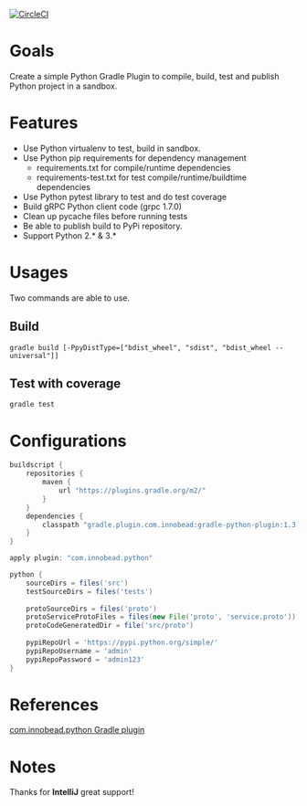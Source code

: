 [![CircleCI](https://circleci.com/gh/innobead/pygradle.svg?style=svg)](https://circleci.com/gh/innobead/pygradle)

# Goals
Create a simple Python Gradle Plugin to compile, build, test and publish Python project in a sandbox. 

# Features
* Use Python virtualenv to test, build in sandbox.
* Use Python pip requirements for dependency management
  * requirements.txt for compile/runtime dependencies
  * requirements-test.txt for test compile/runtime/buildtime dependencies
* Use Python pytest library to test and do test coverage
* Build gRPC Python client code (grpc 1.7.0)
* Clean up pycache files before running tests
* Be able to publish build to PyPi repository.
* Support Python 2.* & 3.*

# Usages
Two commands are able to use.
## Build
`gradle build [-PpyDistType=["bdist_wheel", "sdist", "bdist_wheel --universal"]]`

## Test with coverage
`gradle test`

# Configurations
```groovy
buildscript {
    repositories {
        maven {
            url "https://plugins.gradle.org/m2/"
        }
    }
    dependencies {
        classpath "gradle.plugin.com.innobead:gradle-python-plugin:1.3.6"
    }
}

apply plugin: "com.innobead.python"

python {
    sourceDirs = files('src')
    testSourceDirs = files('tests')
    
    protoSourceDirs = files('proto')
    protoServiceProtoFiles = files(new File('proto', 'service.proto'))
    protoCodeGeneratedDir = file('src/proto')
    
    pypiRepoUrl = 'https://pypi.python.org/simple/'
    pypiRepoUsername = 'admin'
    pypiRepoPassword = 'admin123'
}

```

# References
[com.innobead.python Gradle plugin](https://plugins.gradle.org/plugin/com.innobead.python)

# Notes
Thanks for **IntelliJ** great support!
